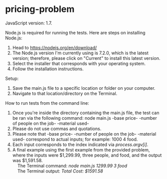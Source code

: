 # pricing-problem

JavaScript version: 1.7.

Node.js is required for running the tests. Here are steps on installing Node.js:

1) Head to https://nodejs.org/en/download/ <br>
2) The Node.js version I'm currently using is 7.2.0, which is the latest version; therefore, please click on "Current" to install this latest version. <br>
3) Select the installer that corresponds with your operating system. <br>
4) Follow the installation instructions.

Setup:

1) Save the main.js file to a specific location or folder on your computer. <br>
2) Navigate to that location/directory on the Terminal. <br>

How to run tests from the command line: 

1) Once you're inside the directory containing the main.js file, the test can be ran via the following command: node main.js -base price- -number of people on the job- -material used- <br>
2) Please do not use commas and quotations. <br>
3) Please note that -base price- -number of people on the job- -material used- correspond to actual inputs; for example: 1000 4 food. <br>
4) Each input corresponds to the index indicated via <em>process.argv[i]</em>. <br>
5) A final example using the first example from the provided problem, where the inputs were $1,299.99, three people, and food, and the output was $1,591.58. <br>
&nbsp;&nbsp;&nbsp;&nbsp;The Terminal command: <em>node main.js 1299.99 3 food</em> <br>
&nbsp;&nbsp;&nbsp;&nbsp;The Terminal output: <em>Total Cost: $1591.58</em>



